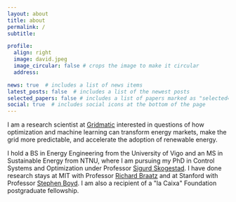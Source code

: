 ```yaml
---
layout: about
title: about
permalink: /
subtitle: 

profile:
  align: right
  image: david.jpeg
  image_circular: false # crops the image to make it circular
  address: 

news: true  # includes a list of news items
latest_posts: false  # includes a list of the newest posts
selected_papers: false # includes a list of papers marked as "selected={true}"
social: true  # includes social icons at the bottom of the page
---
```


I am a research scientist at <a href="https://www.gridmatic.com/">Gridmatic</a>
interested in questions of how optimization and machine learning can transform
energy markets, make the grid more predictable, and accelerate the adoption of
renewable energy.

I hold a BS in Energy Engineering from the University of Vigo and an MS in
Sustainable Energy from NTNU, where I am pursuing my PhD in Control Systems and
Optimization under Professor <a href="https://folk.ntnu.no/skoge/">Sigurd
Skogestad</a>. I have done research stays at MIT with Professor <a
href="https://web.mit.edu/braatzgroup/index.html">Richard Braatz</a> and at
Stanford with Professor <a href="https://web.stanford.edu/~boyd/">Stephen
Boyd</a>. I am also a recipient of a "la Caixa" Foundation postgraduate
fellowship.
